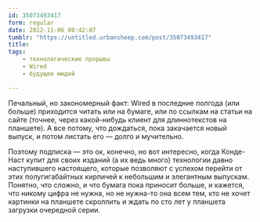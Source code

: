 ```yaml
---
id: 35073493417
form: regular
date: 2012-11-06 00:42:07
tumblr: "https://untitled.urbansheep.com/post/35073493417"
title:
tags:
    - технологические прорывы
    - Wired
    - будущее мидий

---
```


<p>Печальный, но закономерный факт: Wired в последние полгода (или больше) приходится читать или на бумаге, или по ссылкам на статьи на сайте (точнее, через какой-нибудь клиент для длиннотекстов на планшете). А все потому, что дождаться, пока закачается новый выпуск, и потом листать его — долго и мучительно.</p>

<p>Поэтому подписка — это ок, конечно, но вот интересно, когда Конде-Наст купит для своих изданий (а их ведь много) технологии давно наступившего настоящего, которые позволяют с успехом перейти от этих полугигабайтных кирпичей к небольшим и элегантным выпускам. Понятно, что сложно, и что бумага пока приносит больше, и кажется, что никому цифра не нужна, но не нужна-то она всем тем, кто не хочет картинки на планшете скроллить и ждать по сто лет у планшета загрузки очередной серии.</p>

